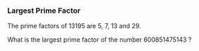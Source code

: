 ### Largest Prime Factor

The prime factors of 13195 are 5, 7, 13 and 29.

What is the largest prime factor of the number 600851475143 ?
